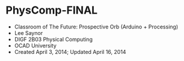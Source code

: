 PhysComp-FINAL
==============

 * Classroom of The Future: Prospective Orb (Arduino + Processing)
 * Lee Saynor
 * DIGF 2B03 Physical Computing
 * OCAD University
 * Created April 3, 2014; Updated April 16, 2014
